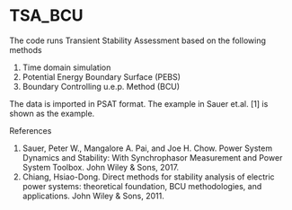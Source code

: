 # TSA_BCU
The code runs Transient Stability Assessment based on the following methods
1. Time domain simulation
2. Potential Energy Boundary Surface (PEBS)
3. Boundary Controlling u.e.p. Method (BCU)

The data is imported in PSAT format. The example in Sauer et.al. [1] is shown as the example.

References
1. Sauer, Peter W., Mangalore A. Pai, and Joe H. Chow. Power System Dynamics and Stability: With Synchrophasor Measurement and Power System Toolbox. John Wiley & Sons, 2017.
2. Chiang, Hsiao-Dong. Direct methods for stability analysis of electric power systems: theoretical foundation, BCU methodologies, and applications. John Wiley & Sons, 2011.
